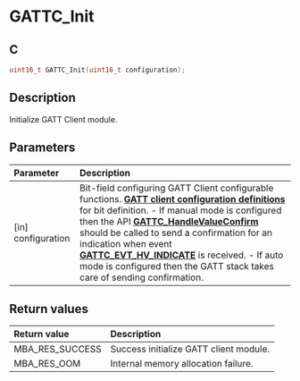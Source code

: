# GATTC_Init

## C

```c
uint16_t GATTC_Init(uint16_t configuration);
```

## Description

Initialize GATT Client module.

## Parameters

|Parameter|Description|
|:---|:---|
|\[in\] configuration|Bit-field configuring GATT Client configurable functions. **[GATT client configuration definitions](GUID-CFCEB3D4-39E4-48A5-AC88-38CAF7E2D92F.md)** for bit definition.  - If manual mode is configured then the API **[GATTC_HandleValueConfirm](GUID-97001BBA-DF1A-498F-A84A-5F299C074A2B.md)** should be called to send a  confirmation for an indication when event **[GATTC_EVT_HV_INDICATE](GUID-506F6039-E62F-4121-8CA8-2335BAF7EFB6.md)** is received. - If auto mode is configured then the GATT stack takes care of sending confirmation.|

## Return values

|Return value|Description|
|:---|:---|
MBA_RES_SUCCESS|Success initialize GATT client module.|
MBA_RES_OOM|Internal memory allocation failure.|
